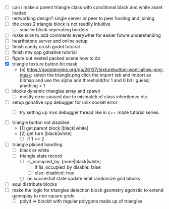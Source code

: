 - [ ] can i make a parent triangle class with conditional black and white asset loaded
- [ ] networking design? single server or peer to peer hosting and joining
- [ ] the cross 2 triangle block is not readily intuitive
    - [ ] smaller block seperating borders
- [ ] make sure to add comments everywher for easier future understanding
- [ ] hearthstone server and online setup
- [ ] finish candy crush godot tutorial
- [ ] finish ntw cpp gdnative tutorial
- [ ] figure out nested packed scene how to do
- [x] triangle texture button bit mask
    - [a] https://godotengine.org/qa/26137/texturebutton-wont-allow-png-mask: select the triangle.png click the import tab and import as bitmap and use the alpha and threshold(for 1 and 0 bit i guess) anything < 1
- [ ] blocks dynamic triangles array and spawn
    - [ ] mostly error caused due to mismatch of class inheritence etc.
- [ ] setup gdnative cpp debugger for unix socket error
    - [ ] try setting up mvs debugger thread like in c++ maze tutorial series.


- [ ] triangle button not disabled
    - [1] get parent block [black|white]
    - [2] get turn [black|white]
        - [ ] if 1 == 2 

- [ ] triangle placed handling
    - [ ] black or white
    - [ ] triangle state record
        - [ ] is_occupied_by: [none|black|white]
            - [ ] if !is_occupied_by disable: false
            - [ ] else: disabled: true
        - [ ] on succesfull state update emit randomize grid blocks

- [ ] equi distribute blocks
- [ ] make the logic for triangles detection block geometry agonstic to extend gameplay to non square grids
	- [ ] polyit => blockit with regular polygons made up of triangles